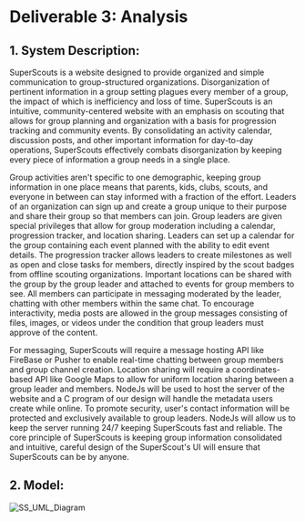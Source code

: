 # Deliverable 3: Analysis

## 1. System Description:
SuperScouts is a website designed to provide organized and simple communication to group-structured organizations. Disorganization of pertinent information in a group setting plagues every member of a group, the impact of which is inefficiency and loss of time. SuperScouts is an intuitive, community-centered website with an emphasis on scouting that allows for group planning and organization with a basis for progression tracking and community events. By consolidating an activity calendar, discussion posts, and other important information for day-to-day operations, SuperScouts effectively combats disorganization by keeping every piece of information a group needs in a single place.

Group activities aren't specific to one demographic, keeping group information in one place means that parents, kids, clubs, scouts, and everyone in between can stay informed with a fraction of the effort. Leaders of an organization can sign up and create a group unique to their purpose and share their group so that members can join. Group leaders are given special privileges that allow for group moderation including a calendar, progression tracker, and location sharing. Leaders can set up a calendar for the group containing each event planned with the ability to edit event details. The progression tracker allows leaders to create milestones as well as open and close tasks for members, directly inspired by the scout badges from offline scouting organizations. Important locations can be shared with the group by the group leader and attached to events for group members to see. All members can participate in messaging moderated by the leader, chatting with other members within the same chat. To encourage interactivity, media posts are allowed in the group messages consisting of files, images, or videos under the condition that group leaders must approve of the content. 

For messaging, SuperScouts will require a message hosting API like FireBase or Pusher to enable real-time chatting between group members and group channel creation. Location sharing will require a coordinates-based API like Google Maps to allow for uniform location sharing between a group leader and members. NodeJs will be used to host the server of the website and a C program of our design will handle the metadata users create while online. To promote security, user's contact information will be protected and exclusively available to group leaders. NodeJs will allow us to keep the server running 24/7 keeping SuperScouts fast and reliable. The core principle of SuperScouts is keeping group information consolidated and intuitive, careful design of the SuperScout's UI will ensure that SuperScouts can be by anyone.

## 2. Model:

![SS_UML_Diagram](https://github.com/sljur/Super_Scouts/assets/116686483/35628ba0-1641-4659-9e60-02c957e76d43)



